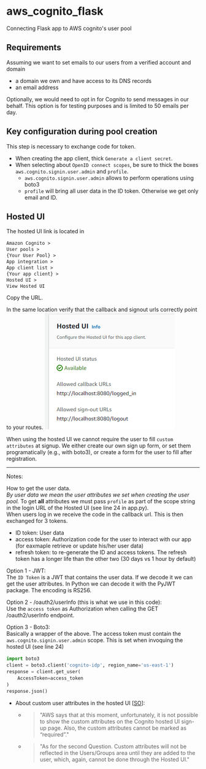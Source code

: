 # aws_cognito_flask
Connecting Flask app to AWS cognito's user pool


## Requirements
Assuming we want to set emails to our users from a verified account and domain
- a domain we own and have access to its DNS records
- an email address

Optionally, we would need to opt in for Cognito to send messages in our behalf.
This option is for testing purposes and is limited to 50 emails per day. 


## Key configuration during pool creation
This step is necessary to exchange code for token.
- When creating the app client, thick `Generate a client secret`. 
- When selecting about `OpenID connect scopes`, be sure to thick the boxes `aws.cognito.signin.user.admin` and `profile`.
    - `aws.cognito.signin.user.admin` allows to perform operations using boto3
    - `profile` will bring all user data in the ID token. Otherwise we get only email and ID. 

## Hosted UI
The hosted UI link is located in
```
Amazon Cognito > 
User pools > 
{Your User Pool} > 
App integration > 
App client list > 
{Your app client} > 
Hosted UI > 
View Hosted UI
```
Copy the URL.

In the same location verify that the callback and signout urls correctly point to your routes.
![Alt text](image.png)

When using the hosted UI we cannot require the user to fill `custom attributes` at signup. 
We either create our own sign up form, or set them programatically (e.g., with boto3), or create a form for the user to fill after registration. 

---
Notes: 

How to get the user data.  
_By user data we mean the user attributes we set when creating the user pool._
To get **all** attributes we must pass `profile` as part of the scope string in the login URL of the Hosted UI (see line 24 in app.py).  
When users log in we receive the code in the callback url. This is then exchanged for 3 tokens.
- ID token: User data
- access token: Authorization code for the user to interact with our app (for eaxmaple retrieve or update his/her user data)
- refresh token: to re-generate the ID and access tokens. The refresh token has a longer life than the other two (30 days vs 1 hour by default)

Option 1 - JWT:  
The `ID Token` is a JWT that contains the user data. If we decode it we can get the user attributes.
In Python we can decode it with the PyJWT package. The encoding is RS256.

Option 2 - /oauth2/userInfo (this is what we use in this code):  
Use the `access token` as Authorization when calling the GET /oauth2/userInfo endpoint.

Option 3 - Boto3:  
Basically a wrapper of the above.
The access token must contain the `aws.cognito.signin.user.admin` scope. This is set when invoquing the hosted UI (see line 24)
```python
import boto3
client = boto3.client('cognito-idp', region_name='us-east-1')
response = client.get_user(
    AccessToken=access_token
)
response.json()
```

- About custom user attributes in the hosted UI [[SO](https://stackoverflow.com/questions/73521195/is-there-a-way-to-use-custom-attributes-for-amazon-cognito-using-the-hosted-ui)]:
    - >"AWS says that at this moment, unfortunately, it is not possible to show the custom attributes on the Cognito hosted UI sign-up page. Also, the custom attributes cannot be marked as “required”."
    - >"As for the second Question. Custom attributes will not be reflected in the Users/Groups area until they are added to the user, which, again, cannot be done through the Hosted UI."